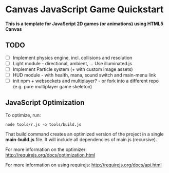# Canvas JavaScript Game Quickstart

**This is a template for JavaScript 2D games (or animations) using HTML5 Canvas**

## TODO
- [ ] Implement physics engine, incl. collisions and resolution
- [ ] Light module - directional, ambient, ... Use illuminated.js
- [ ] Implement Particle system (+ with custom image assets)
- [ ] HUD module - with health, mana, sound switch and main-menu link
- [ ] init npm + websockets and multiplayer? - or fork into a different repo (e.g. pure multiplayer game skeleton)

## JavaScript Optimization
To optimize, run:

    node tools/r.js -o tools/build.js

That build command creates an optimized version of the project in a single
**main-build.js** file. It will include all dependencies of main.js (recursive).

For more information on the optimizer:
http://requirejs.org/docs/optimization.html

For more information on using requirejs:
http://requirejs.org/docs/api.html
